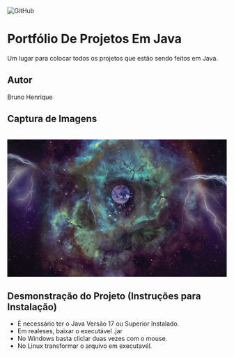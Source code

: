 ![GitHub](https://img.shields.io/github/license/BrunoHenrique22/portfolio-java?style=social)


# Portfólio De Projetos Em Java
Um lugar para colocar todos os projetos que estão sendo feitos em Java.

## Autor
Bruno Henrique

## Captura de Imagens
![]()
![tela](https://github.com/BrunoHenrique22/portfolio-java/blob/main/imagem/wallpaperflare.com_wallpaper%20(1).jpg)

## Desmonstração do Projeto  (Instruções para Instalação)
- É necessário ter o Java Versão 17 ou Superior Instalado.
- Em realeses, baixar o executável .jar 
- No Windows basta cliclar duas vezes com o mouse.
- No Linux transformar o arquivo em executavél. 
